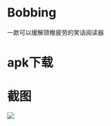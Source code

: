 # Bobbing
一款可以缓解颈椎疲劳的笑话阅读器

# apk下载
[](http://7xprgn.com1.z0.glb.clouddn.com/app-debug.apk)

# 截图
![](http://7xprgn.com1.z0.glb.clouddn.com/device-2016-05-19-140900.png)
